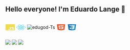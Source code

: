 ## Hello everyone! I'm Eduardo Lange 👋

<div style="display: inline_block"><br>
  <img align="center" alt="edugod-Js" height="20" width="30" src="https://raw.githubusercontent.com/devicons/devicon/master/icons/javascript/javascript-plain.svg">
  <img align="center" alt="edugod-React" height="20" width="30" src="https://raw.githubusercontent.com/devicons/devicon/master/icons/react/react-original.svg">
  <img align="center" alt="edugod-Ts" height="20" width="30" src="https://cdn.jsdelivr.net/gh/devicons/devicon/icons/nodejs/nodejs-original.svg">
  <img align="center" alt="edugod-HTML" height="20" width="30" src="https://raw.githubusercontent.com/devicons/devicon/master/icons/html5/html5-original.svg">
  <img align="center" alt="edugod-CSS" height="20" width="30" src="https://raw.githubusercontent.com/devicons/devicon/master/icons/css3/css3-original.svg">
</div>
  
  ##
 
<div> 
  <a href="https://instagram.com/dududueduty" target="_blank"><img src="https://img.shields.io/badge/-Instagram-%23E4405F?style=for-the-badge&logo=instagram&logoColor=white" target="_blank"></a>
  <a href = "mailto:eduardoandrelange@gmail.com"><img src="https://img.shields.io/badge/-Gmail-%23333?style=for-the-badge&logo=gmail&logoColor=white" target="_blank"></a>
  <a href="https://www.linkedin.com/in/eduardolange" target="_blank"><img src="https://img.shields.io/badge/-LinkedIn-%230077B5?style=for-the-badge&logo=linkedin&logoColor=white" target="_blank"></a> 
</div>
